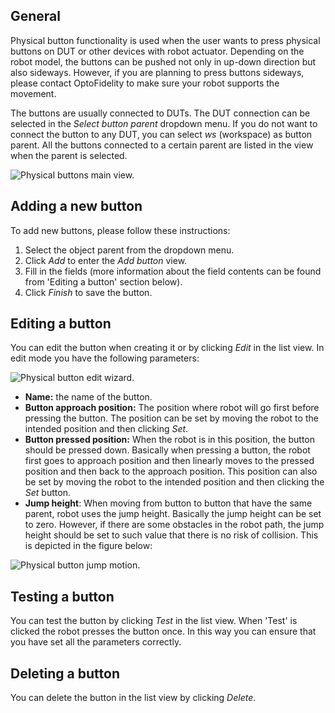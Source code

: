 ## General

Physical button functionality is used when the user wants to press physical buttons on DUT or other devices with robot actuator. Depending on the robot model, the buttons can be pushed not only in up-down direction but also sideways. However, if you are planning to press buttons sideways, please contact OptoFidelity to make sure your robot supports the movement. 

The buttons are usually connected to DUTs. The DUT connection can be selected in the *Select button parent* dropdown menu. If you do not want to connect the button to any DUT, you can select *ws* (workspace) as button parent. All the buttons connected to a certain parent are listed in the view when the parent is selected.

![Physical buttons main view.](ui_help_images/phys_button_main.png "phys_button_main")

## Adding a new button
To add new buttons, please follow these instructions:

1. Select the object parent from the dropdown menu.
2. Click *Add* to enter the *Add button* view. 
3. Fill in the fields (more information about the field contents can be found from 'Editing a button' section below).
4. Click *Finish* to save the button.

## Editing a button

You can edit the button when creating it or by clicking *Edit* in the list view. In edit mode you have the following parameters:

![Physical button edit wizard.](ui_help_images/phys_button_edit.png "phys_button_edit")

- **Name:** the name of the button.
- **Button approach position:** The position where robot will go first before pressing the button. The position can be set by moving the robot to the intended position and then clicking *Set*.
- **Button pressed position:** When the robot is in this position, the button should be pressed down. Basically when pressing a button, the robot first goes to approach position and then linearly moves to the pressed position and then back to the approach position. This position can also be set by moving the robot to the intended position and then clicking the *Set* button.
- **Jump height**: When moving from button to button that have the same parent, robot uses the jump height. Basically the jump height can be set to zero. However, if there are some obstacles in the robot path, the jump height should be set to such value that there is no risk of collision. This is depicted in the figure below:

![Physical button jump motion.](ui_help_images/phys_button_jump.svg "phys_button_jump")

## Testing a button

You can test the button by clicking *Test* in the list view. When 'Test' is clicked the robot presses the button once. In this way you can ensure that you have set all the parameters correctly.

## Deleting a button

You can delete the button in the list view by clicking *Delete*.



